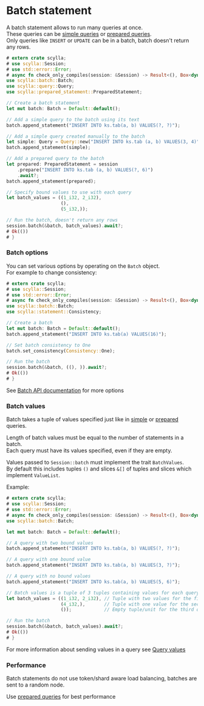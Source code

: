 # Batch statement

A batch statement allows to run many queries at once.  
These queries can be [simple queries](simple.md) or [prepared queries](prepared.md).  
Only queries like `INSERT` or `UPDATE` can be in a batch, batch doesn't return any rows.

```rust
# extern crate scylla;
# use scylla::Session;
# use std::error::Error;
# async fn check_only_compiles(session: &Session) -> Result<(), Box<dyn Error>> {
use scylla::batch::Batch;
use scylla::query::Query;
use scylla::prepared_statement::PreparedStatement;

// Create a batch statement
let mut batch: Batch = Default::default();

// Add a simple query to the batch using its text
batch.append_statement("INSERT INTO ks.tab(a, b) VALUES(?, ?)");

// Add a simple query created manually to the batch
let simple: Query = Query::new("INSERT INTO ks.tab (a, b) VALUES(3, 4)".to_string());
batch.append_statement(simple);

// Add a prepared query to the batch
let prepared: PreparedStatement = session
    .prepare("INSERT INTO ks.tab (a, b) VALUES(?, 6)")
    .await?;
batch.append_statement(prepared);

// Specify bound values to use with each query
let batch_values = ((1_i32, 2_i32),
                    (),
                    (5_i32,));

// Run the batch, doesn't return any rows
session.batch(&batch, batch_values).await?;
# Ok(())
# }
```

### Batch options
You can set various options by operating on the `Batch` object.  
For example to change consistency:
```rust
# extern crate scylla;
# use scylla::Session;
# use std::error::Error;
# async fn check_only_compiles(session: &Session) -> Result<(), Box<dyn Error>> {
use scylla::batch::Batch;
use scylla::statement::Consistency;

// Create a batch
let mut batch: Batch = Default::default();
batch.append_statement("INSERT INTO ks.tab(a) VALUES(16)");

// Set batch consistency to One
batch.set_consistency(Consistency::One);

// Run the batch
session.batch(&batch, ((), )).await?;
# Ok(())
# }
```

See [Batch API documentation](https://docs.rs/scylla/0.1.0/scylla/statement/batch/struct.Batch.html)
for more options

### Batch values
Batch takes a tuple of values specified just like in [simple](simple.md) or [prepared](prepared.md) queries.

Length of batch values must be equal to the number of statements in a batch.  
Each query must have its values specified, even if they are empty.

Values passed to `Session::batch` must implement the trait `BatchValues`.  
By default this includes tuples `()` and slices `&[]` of tuples and slices which implement `ValueList`.  

Example:
```rust
# extern crate scylla;
# use scylla::Session;
# use std::error::Error;
# async fn check_only_compiles(session: &Session) -> Result<(), Box<dyn Error>> {
use scylla::batch::Batch;

let mut batch: Batch = Default::default();

// A query with two bound values
batch.append_statement("INSERT INTO ks.tab(a, b) VALUES(?, ?)");

// A query with one bound value
batch.append_statement("INSERT INTO ks.tab(a, b) VALUES(3, ?)");

// A query with no bound values
batch.append_statement("INSERT INTO ks.tab(a, b) VALUES(5, 6)");

// Batch values is a tuple of 3 tuples containing values for each query
let batch_values = ((1_i32, 2_i32), // Tuple with two values for the first query
                    (4_i32,),       // Tuple with one value for the second query
                    ());            // Empty tuple/unit for the third query

// Run the batch
session.batch(&batch, batch_values).await?;
# Ok(())
# }
```
For more information about sending values in a query see [Query values](values.md)


### Performance
Batch statements do not use token/shard aware load balancing, batches are sent to a random node.

Use [prepared queries](prepared.md) for best performance
